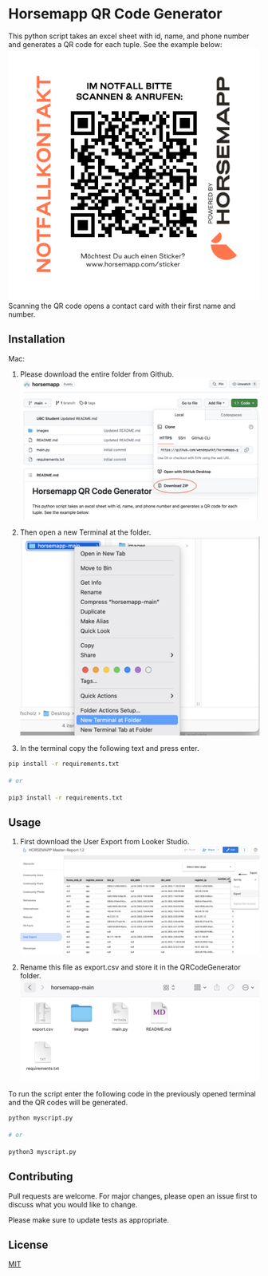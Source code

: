 # Horsemapp QR Code Generator

This python script takes an excel sheet with id, name, and phone number and generates
a QR code for each tuple. See the example below:
![](images/sample.png)
Scanning the QR code opens a contact card with their first name and number. 

## Installation

Mac: 

1. Please download the entire folder from Github.
![](images/instruction1.png)


2. Then open a new Terminal at the folder.
![](images/instruction2.png)


3. In the terminal copy the following text and press enter.
```bash
pip install -r requirements.txt

# or 

pip3 install -r requirements.txt
```

## Usage

1. First download the User Export from Looker Studio.
![](images/instruction3.png)


2. Rename this file as export.csv and store it in the QRCodeGenerator folder.
![](images/instruction4.png)

To run the script enter the following code in the previously opened terminal and the QR codes 
will be generated.

```bash
python myscript.py

# or 

python3 myscript.py
```

## Contributing

Pull requests are welcome. For major changes, please open an issue first
to discuss what you would like to change.

Please make sure to update tests as appropriate.

## License

[MIT](https://choosealicense.com/licenses/mit/)